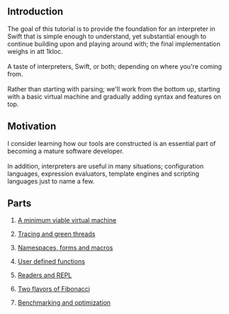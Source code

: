 ## Introduction
The goal of this tutorial is to provide the foundation for an interpreter in Swift that is simple enough to understand, yet substantial enough to continue building upon and playing around with; the final implementation weighs in att 1kloc.<br/>
<br/>
A taste of interpreters, Swift, or both; depending on where you're coming from.<br/>
<br/>
Rather than starting with parsing; we'll work from the bottom up, starting with a basic virtual machine and gradually adding syntax and features on top.

## Motivation
I consider learning how our tools are constructed is an essential part of becoming a mature software developer.<br/>
<br/>
In addition, interpreters are useful in many situations; configuration languages, expression evaluators, template engines and scripting languages just to name a few.<br/>

## Parts
1. [A minimum viable virtual machine](https://github.com/codr7/swift-interpreter/tree/main/part1)

2. [Tracing and green threads](https://github.com/codr7/swift-interpreter/tree/main/part2)

3. [Namespaces, forms and macros](https://github.com/codr7/swift-interpreter/tree/main/part3)

4. [User defined functions](https://github.com/codr7/swift-interpreter/tree/main/part4)

5. [Readers and REPL](https://github.com/codr7/swift-interpreter/tree/main/part5)

6. [Two flavors of Fibonacci](https://github.com/codr7/swift-interpreter/tree/main/part6)

7. [Benchmarking and optimization](https://github.com/codr7/swift-interpreter/tree/main/part7)
